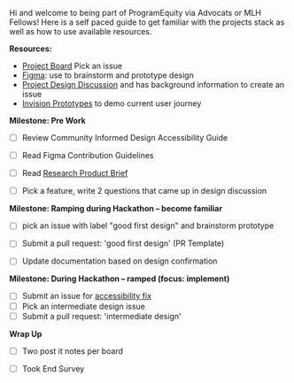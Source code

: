 Hi and welcome to being part of ProgramEquity via Advocats or MLH Fellows! Here is a self paced guide to get familiar with the projects stack as well as how to use available resources. 

**Resources:**
- [Project Board]() Pick an issue
- [Figma](https://www.figma.com/file/46c9cmuTiCpFA4DHB8OK0H/Amplify-User-Interface-%2B-Design-Guide?node-id=977%3A525): use to brainstorm and prototype design 
- [Project Design Discussion](https://github.com/ProgramEquity/amplify-front-end/discussions/63) and has background information to create an issue
- [Invision Prototypes](https://manishapriyadarshini245795.invisionapp.com/overview/Amplify-cknropnaf0s0901873w3z29g8/screens) to demo current user journey 

**Milestone: Pre Work**
- [ ] Review Community Informed Design Accessibility Guide 
- [ ] Read Figma Contribution Guidelines 
- [ ] Read [Research Product Brief ](https://www.notion.so/programequity/Dare-to-Dream-Civic-Engagement-is-key-to-change-595ca4db3a2948c6b44569b58d530c8c)
- [ ] Pick a feature, write 2 questions that came up in design discussion 


**Milestone: Ramping during Hackathon – become familiar**
- [ ] pick an issue with label "good first design" and brainstorm prototype 
- [ ] Submit a pull request: 'good first design' (PR Template) 
- [ ] Update documentation based on design confirmation 


**Milestone: During Hackathon – ramped (focus: implement)**
- [ ] Submit an issue for [accessibility fix ](https://github.com/ProgramEquity/amplify-back-end/issues/new?assignees=%40evelynluu2&labels=accessibility&template=blue+design+enhancement.md&title=UI%2FUX+task)
- [ ] Pick an intermediate design issue 
- [ ] Submit a pull request: 'intermediate design' 

**Wrap Up**
- [ ] Two post it notes per board
- [ ] Took End Survey



